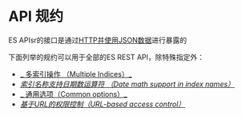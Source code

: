 # API 规约

ES APIsr的接口是通过[HTTP并使用JSON数据](modules-http.html "HTTP")进行暴露的

下面列举的规约可以用于全部的ES REST API，除特殊指定外：

  * [_ 多索引操作 （Multiple Indices）_](multi-index.html "Multiple Indices")
  * [_索引名称支持日期数运算符 （Date math support in index names）_](date-math-index-names.html "Date math support in index names")
  * [_ 通用选项（Common options）_](common-options.html "Common options")
  * [_基于URL的权限控制（URL-based access control）_](url-access-control.html "URL-based access control")


